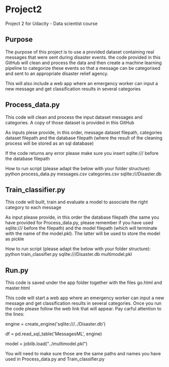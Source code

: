 # Project2
Project 2 for Udacity - Data scientist course

## Purpose
The purpose of this project is to use a provided dataset containing real messages that were sent during disaster events. the code provided in this GitHub will clean and process the data and then create a machine learning pipeline to categorize these events so that a message can be categorised and sent to an appropriate disaster relief agency.

This will also include a web app where an emergency worker can input a new message and get classification results in several categories

## Process_data.py

This code will clean and process the input dataset messages and categories. A copy of those dataset is provided in this GitHub

As inputs plese provide, in this order, message dataset filepath, categories dataset filepath and the database filepath (where the result of the cleaning process will be stored as an sql database)

If the code returns any error please make sure you insert sqlite:/// before the database filepath

How to run script (please adapt the below with your folder structure):  
python process_data.py messages.csv categories.csv sqlite:///Disaster.db


## Train_classifier.py

This code will built, train and evaluate a model to associate the right category to each message

As input please provide, in this order the database filepath (the same you have provided for Process_data.py, please remember if you have used sqlite:/// before the filepath) and the model filepath (which will terminate with the name of the model.pkl). The latter will be used to store the model as pickle

How to run script (please adapt the below with your folder structure):  
python train_classifier.py sqlite:///Disaster.db multimodel.pkl

## Run.py

This code is saved under the app folder together with the files go.html and master.html

This code will start a web app where an emergency worker can input a new message and get classification results in several categories. 
Once you run the code please follow the web link that will appear.
Pay carful attention to the lines:

engine = create_engine('sqlite:///../Disaster.db')

df = pd.read_sql_table('MessagesML', engine)

model = joblib.load("../multimodel.pkl")

You will need to make sure those are the same paths and names you have used in Process_data.py and Train_classifier.py

